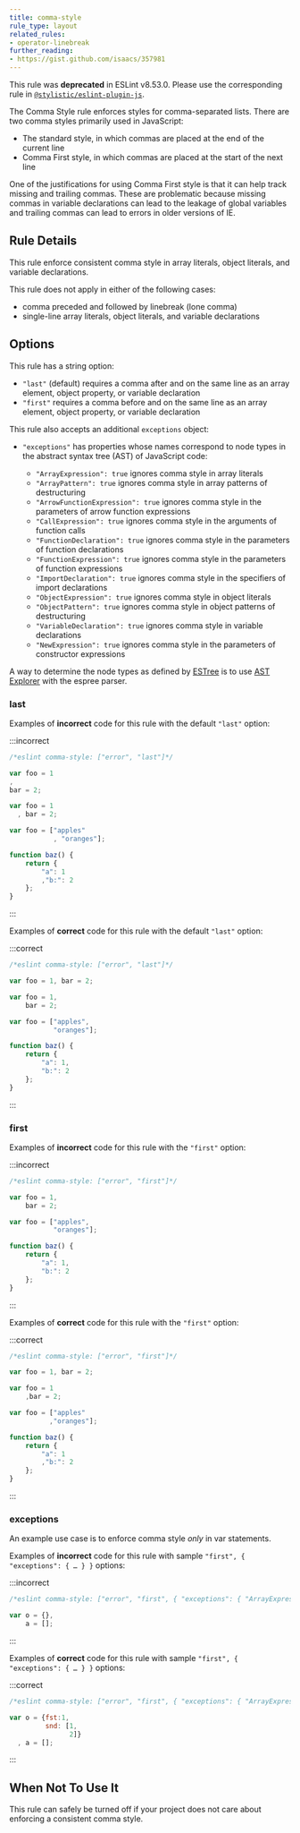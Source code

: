 ```yaml
---
title: comma-style
rule_type: layout
related_rules:
- operator-linebreak
further_reading:
- https://gist.github.com/isaacs/357981
---
```


This rule was **deprecated** in ESLint v8.53.0. Please use the corresponding rule in [`@stylistic/eslint-plugin-js`](https://eslint.style/packages/js).

The Comma Style rule enforces styles for comma-separated lists. There are two comma styles primarily used in JavaScript:

*   The standard style, in which commas are placed at the end of the current line
*   Comma First style, in which commas are placed at the start of the next line

One of the justifications for using Comma First style is that it can help track missing and trailing commas. These are problematic because missing commas in variable declarations can lead to the leakage of global variables and trailing commas can lead to errors in older versions of IE.

## Rule Details

This rule enforce consistent comma style in array literals, object literals, and variable declarations.

This rule does not apply in either of the following cases:

*   comma preceded and followed by linebreak (lone comma)
*   single-line array literals, object literals, and variable declarations

## Options

This rule has a string option:

*   `"last"` (default) requires a comma after and on the same line as an array element, object property, or variable declaration
*   `"first"` requires a comma before and on the same line as an array element, object property, or variable declaration

This rule also accepts an additional `exceptions` object:

*   `"exceptions"` has properties whose names correspond to node types in the abstract syntax tree (AST) of JavaScript code:

    *   `"ArrayExpression": true` ignores comma style in array literals
    *   `"ArrayPattern": true` ignores comma style in array patterns of destructuring
    *   `"ArrowFunctionExpression": true` ignores comma style in the parameters of arrow function expressions
    *   `"CallExpression": true` ignores comma style in the arguments of function calls
    *   `"FunctionDeclaration": true` ignores comma style in the parameters of function declarations
    *   `"FunctionExpression": true` ignores comma style in the parameters of function expressions
    *   `"ImportDeclaration": true` ignores comma style in the specifiers of import declarations
    *   `"ObjectExpression": true` ignores comma style in object literals
    *   `"ObjectPattern": true` ignores comma style in object patterns of destructuring
    *   `"VariableDeclaration": true` ignores comma style in variable declarations
    *   `"NewExpression": true` ignores comma style in the parameters of constructor expressions

A way to determine the node types as defined by [ESTree](https://github.com/estree/estree) is to use [AST Explorer](https://astexplorer.net/) with the espree parser.

### last

Examples of **incorrect** code for this rule with the default `"last"` option:

:::incorrect

```js
/*eslint comma-style: ["error", "last"]*/

var foo = 1
,
bar = 2;

var foo = 1
  , bar = 2;

var foo = ["apples"
           , "oranges"];

function baz() {
    return {
        "a": 1
        ,"b:": 2
    };
}
```

:::

Examples of **correct** code for this rule with the default `"last"` option:

:::correct

```js
/*eslint comma-style: ["error", "last"]*/

var foo = 1, bar = 2;

var foo = 1,
    bar = 2;

var foo = ["apples",
           "oranges"];

function baz() {
    return {
        "a": 1,
        "b:": 2
    };
}
```

:::

### first

Examples of **incorrect** code for this rule with the `"first"` option:

:::incorrect

```js
/*eslint comma-style: ["error", "first"]*/

var foo = 1,
    bar = 2;

var foo = ["apples",
           "oranges"];

function baz() {
    return {
        "a": 1,
        "b:": 2
    };
}
```

:::

Examples of **correct** code for this rule with the `"first"` option:

:::correct

```js
/*eslint comma-style: ["error", "first"]*/

var foo = 1, bar = 2;

var foo = 1
    ,bar = 2;

var foo = ["apples"
          ,"oranges"];

function baz() {
    return {
        "a": 1
        ,"b:": 2
    };
}
```

:::

### exceptions

An example use case is to enforce comma style _only_ in var statements.

Examples of **incorrect** code for this rule with sample `"first", { "exceptions": { … } }` options:

:::incorrect

```js
/*eslint comma-style: ["error", "first", { "exceptions": { "ArrayExpression": true, "ObjectExpression": true } }]*/

var o = {},
    a = [];
```

:::

Examples of **correct** code for this rule with sample `"first", { "exceptions": { … } }` options:

:::correct

```js
/*eslint comma-style: ["error", "first", { "exceptions": { "ArrayExpression": true, "ObjectExpression": true } }]*/

var o = {fst:1,
         snd: [1,
               2]}
  , a = [];
```

:::

## When Not To Use It

This rule can safely be turned off if your project does not care about enforcing a consistent comma style.
